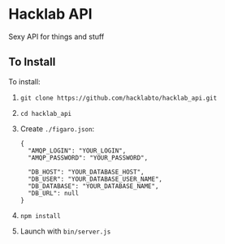 # Hacklab API

Sexy API for things and stuff

## To Install

To install:

1. `git clone https://github.com/hacklabto/hacklab_api.git`
2. `cd hacklab_api`

3. Create `./figaro.json`:

    ```
    {
      "AMQP_LOGIN": "YOUR_LOGIN",
      "AMQP_PASSWORD": "YOUR_PASSWORD",

      "DB_HOST": "YOUR_DATABASE_HOST",
      "DB_USER": "YOUR_DATABASE_USER_NAME",
      "DB_DATABASE": "YOUR_DATABASE_NAME",
      "DB_URL": null
    }
    ```
4. `npm install`
5. Launch with `bin/server.js`
